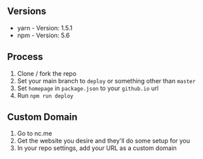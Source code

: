 ## Versions
- yarn - Version: 1.5.1
- npm - Version: 5.6

## Process
1. Clone / fork the repo
2. Set your main branch to `deploy` or something other than `master`
3. Set `homepage` in `package.json` to your `github.io` url 
4. Run `npm run deploy`

## Custom Domain
1. Go to nc.me
2. Get the website you desire and they'll do some setup for you
3. In your repo settings, add your URL as a custom domain

